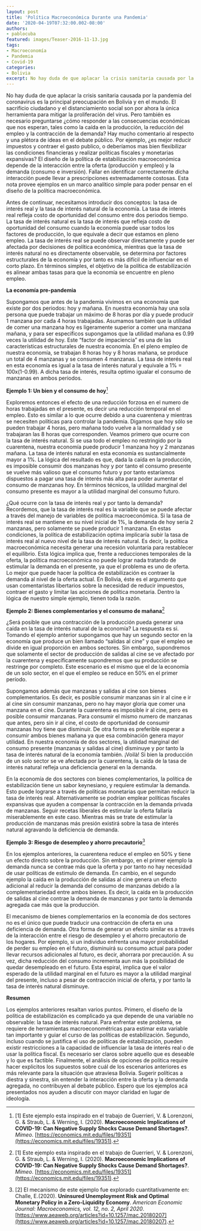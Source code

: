```yaml
---
layout: post
title: 'Política Macroeconómica Durante una Pandemia'
date: '2020-04-19T07:32:00.002-08:00'
authors:
- pablocuba
featured: images/Teaser-2016-11-13.jpg
tags:
- Macroeconomía
- Pandemia
- Covid-19
categories:
- Bolivia
excerpt: No hay duda de que aplacar la crisis sanitaria causada por la pandemia del coronavirus es la principal preocupación en Bolivia y en el mundo. Hay mucho comentario y una plétora de ideas sobre como enfrentar los efectos económicos. Por ejemplo, ¿es mejor reducir impuestos y contraer el gasto publico, o deberíamos mas bien flexibilizar las condiciones financieras y realizar políticas fiscales y monetarias expansivas? Esta nota provee ejemplos en un marco analítico simple para poder pensar en el diseño de la política macroeconómica.
---
```


No hay duda de que aplacar la crisis sanitaria causada por la pandemia del coronavirus es la principal preocupación en Bolivia y en el mundo. El sacrificio ciudadano y el distanciamiento social son por ahora la única herramienta para mitigar la proliferación del virus. Pero también es necesario preguntarse ¿cómo responder a las consecuencias económicas que nos esperan, tales como la caída en la producción, la reducción del empleo y la contracción de la demanda? Hay mucho comentario al respecto y una plétora de ideas en el debate público. Por ejemplo, ¿es mejor reducir impuestos y contraer el gasto publico, o deberíamos mas bien flexibilizar las condiciones financieras y realizar políticas fiscales y monetarias expansivas? El diseño de la política de estabilización macroeconómica depende de la interacción entre la oferta (producción y empleo) y la demanda (consumo e inversión). Fallar en identificar correctamente dicha interacción puede llevar a prescripciones extremadamente costosas. Esta nota provee ejemplos en un marco analítico simple para poder pensar en el diseño de la política macroeconómica.

Antes de continuar, necesitamos introducir dos conceptos: la tasa de interés real y la tasa de interés natural de la economía. La tasa de interés real refleja costo de oportunidad del consumo entre dos periodos tiempo. La tasa de interés natural es la tasa de interés que refleja costo de oportunidad del consumo cuando la economía puede usar todos los factores de producción, lo que equivale a decir que estamos en pleno empleo. La tasa de interés real se puede observar directamente y puede ser afectada por decisiones de política económica, mientras que la tasa de interés natural no es directamente observable, se determina por factores estructurales de la economía y por tanto es más difícil de influenciar en el corto plazo. En términos simples, el objetivo de la política de estabilización es alinear ambas tasas para que la economía se encuentre en pleno empleo.

__La economía pre-pandemia__

Supongamos que antes de la pandemia vivimos en una economía que existe por dos periodos: hoy y mañana. En nuestra economía hay una sola persona que puede trabajar un máximo de 8 horas por día y puede producir 1 manzana por cada 4 horas trabajadas. Asumamos también que la utilidad de comer una manzana hoy es ligeramente superior a comer una manzana mañana, y para ser específicos supongamos que la utilidad mañana es 0.99 veces la utilidad de hoy. Este “factor de impaciencia” es una de las características estructurales de nuestra economía.  En el pleno empleo de nuestra economía, se trabajan 8 horas hoy y 8 horas mañana, se produce un total de 4 manzanas y se consumen 4 manzanas. La tasa de interés real en esta economía es igual a la tasa de interés natural y equivale a 1% = 100x(1-0.99). A dicha tasa de interés, resulta optimo igualar el consumo de manzanas en ambos periodos.

__Ejemplo 1: Un bien y el consumo de hoy__[^1]

Exploremos entonces el efecto de una reducción forzosa en el numero de horas trabajadas en el presente, es decir una reducción temporal en el empleo. Esto es similar a lo que ocurre debido a una cuarentena y mientras se necesiten políticas para controlar la pandemia. Digamos que hoy sólo se pueden trabajar 4 horas, pero mañana todo vuelve a la normalidad y se trabajaran las 8 horas que corresponden. Veamos primero que ocurre con la tasa de interés natural. Si se usa todo el empleo no restringido por la cuarentena, nuestra economía puede producir 1 manzana hoy y 2 manzanas mañana. La tasa de interés natural en esta economía es sustancialmente mayor a 1%. La lógica del resultado es que, dada la caída en la producción, es imposible consumir dos manzanas hoy y por tanto el consumo presente se vuelve más valioso que el consumo futuro y por tanto estaríamos dispuestos a pagar una tasa de interés más alta para poder aumentar el consumo de manzanas hoy. En términos técnicos, la utilidad marginal del consumo presente es mayor a la utilidad marginal del consumo futuro.

¿Qué ocurre con la tasa de interés real y por tanto la demanda? Recordemos, que la tasa de interés real es la variable que se puede afectar a través del manejo de variables de política macroeconómica. Si la tasa de interés real se mantiene en su nivel inicial de 1%, la demanda de hoy seria 2 manzanas, pero solamente se puede producir 1 manzana. En estas condiciones, la política de estabilización optima implicaría subir la tasa de interés real al nuevo nivel de la tasa de interés natural. Es decir, la política macroeconómica necesita generar una recesión voluntaria para restablecer el equilibrio. Esta lógica implica que, frente a reducciones temporales de la oferta, la política macroeconómica no puede lograr nada tratando de estimular la demanda en el presente, ya que el problema es uno de oferta. Lo mejor que puede hacer la política de estabilización es contraer la demanda al nivel de la oferta actual.  En Bolivia, éste es el argumento que usan comentaristas libertarios sobre la necesidad de reducir impuestos, contraer el gasto y limitar las acciones de política monetaria. Dentro la lógica de nuestro simple ejemplo, tienen toda la razón.

__Ejemplo 2: Bienes complementarios y el consumo de mañana__[^1]

¿Será posible que una contracción de la producción pueda generar una caída en la tasa de interés natural de la economía? La respuesta es si. Tomando el ejemplo anterior supongamos que hay un segundo sector en la economía que produce un bien llamado “salidas al cine” y que el empleo se divide en igual proporción en ambos sectores. Sin embargo, supondremos que solamente el sector de producción de salidas al cine se ve afectado por la cuarentena y específicamente supondremos que su producción se restringe por completo. Este escenario es el mismo que el de la economía de un solo sector, en el que el empleo se reduce en 50% en el primer período.

Supongamos además que manzanas y salidas al cine son bienes complementarios. Es decir, es posible consumir manzanas sin ir al cine e ir al cine sin consumir manzanas, pero no hay mayor gloria que comer una manzana en el cine. Durante la cuarentena es imposible ir al cine, pero es posible consumir manzanas. Para consumir el mismo numero de manzanas que antes, pero sin ir al cine, el costo de oportunidad de consumir manzanas hoy tiene que disminuir. De otra forma es preferible esperar a consumir ambos bienes mañana ya que esa combinación genera mayor utilidad. En nuestra economía de dos sectores, la utilidad marginal del consumo presente (manzanas y salidas al cine) disminuye y por tanto la tasa de interés natural de la economía también. ¡Voilà! Si bien la producción de un solo sector se ve afectada por la cuarentena, la caída de la tasa de interés natural refleja una deficiencia general en la demanda.

En la economía de dos sectores con bienes complementarios, la política de estabilización tiene un sabor keynesiano, y requiere estimular la demanda. Esto puede lograrse a través de políticas monetarias que permitan reducir la tasa de interés real. Alternativamente se podrían emplear políticas fiscales expansivas que ayuden a compensar la contracción en la demanda privada de manzanas. Seguir recetas liberales de estimular la oferta fallaría miserablemente en este caso. Mientras más se trate de estimular la producción de manzanas más presión existirá sobre la tasa de interés natural agravando la deficiencia de demanda.

__Ejemplo 3: Riesgo de desempleo y ahorro precautorio__[^2]

En los ejemplos anteriores, la cuarentena reduce el empleo en 50% y tiene un efecto directo sobre la producción. Sin embargo, en el primer ejemplo la demanda nunca se contrae más que la oferta y por tanto no hay necesidad de usar políticas de estimulo de demanda. En cambio, en el segundo ejemplo la caída en la producción de salidas al cine genera un efecto adicional al reducir la demanda del consumo de manzanas debido a la complementariedad entre ambos bienes. Es decir, la caída en la producción de salidas al cine contrae la demanda de manzanas y por tanto la demanda agregada cae más que la producción.

El mecanismo de bienes complementarios en la economía de dos sectores no es el único que puede traducir una contracción de oferta en una deficiencia de demanda. Otra forma de generar un efecto similar es a través de la interacción entre el riesgo de desempleo y el ahorro precautorio de los hogares. Por ejemplo, si un individuo enfrenta una mayor probabilidad de perder su empleo en el futuro, disminuirá su consumo actual para poder llevar recursos adicionales al futuro, es decir, ahorrara por precaución. A su vez, dicha reducción del consumo incrementa aun más la posibilidad de quedar desempleado en el futuro. Esta espiral, implica que el valor esperado de la utilidad marginal en el futuro es mayor a la utilidad marginal del presente, incluso a pesar de contracción inicial de oferta, y por tanto la tasa de interés natural disminuye.  

__Resumen__

Los ejemplos anteriores resaltan varios puntos. Primero, el diseño de la política de estabilización es complicado ya que depende de una variable no observable: la tasa de interés natural. Para enfrentar este problema, se requiere de herramientas macroeconométricas para estimar esta variable tan importante y guiar el curso de las políticas de estabilización. Segundo, incluso cuando se justifica el uso de políticas de estabilización, pueden existir restricciones a la capacidad de influenciar la tasa de interés real o de usar la política fiscal. Es necesario ser claros sobre aquello que es deseable y lo que es factible. Finalmente, el análisis de opciones de política require hacer explicitos los supuestos sobre cuál de los escenarios anteriores es más relevante para la situación que atraviesa Bolivia. Sugerir políticas a diestra y sinestra, sin entender la interacción entre la oferta y la demanda agregada, no contribuyen al debate público. Espero que los ejemplos acá presentados nos ayuden a discutir con mayor claridad en lugar de ideología.  


[^1]: [1] Este ejemplo esta inspirado en el trabajo de  Guerrieri, V. & Lorenzoni, G. & Straub, L. & Werning, I. (2020). __Macroeconomic Implications of COVID-19: Can Negative Supply Shocks Cause Demand Shortages?__. *Mimeo*. [https://economics.mit.edu/files/19351](https://economics.mit.edu/files/19351).

[^2]: [2] El mecanismo de este ejemplo fue explorado cuantitativamente en:  Challe, E.(2020). __Uninsured Unemployment Risk and Optimal Monetary Policy in a Zero-Liquidity Economy__. *American Economic Journal: Macroeconomics, vol. 12, no. 2, April 2020*.[https://www.aeaweb.org/articles?id=10.1257/mac.20180207](https://www.aeaweb.org/articles?id=10.1257/mac.20180207).
